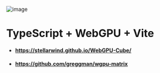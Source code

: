 ![image](https://github.com/user-attachments/assets/c31be4d5-8c99-4093-9ecc-3b9bafac1e0c)

# TypeScript + WebGPU + Vite

- #### https://stellarwind.github.io/WebGPU-Cube/
- #### https://github.com/greggman/wgpu-matrix
